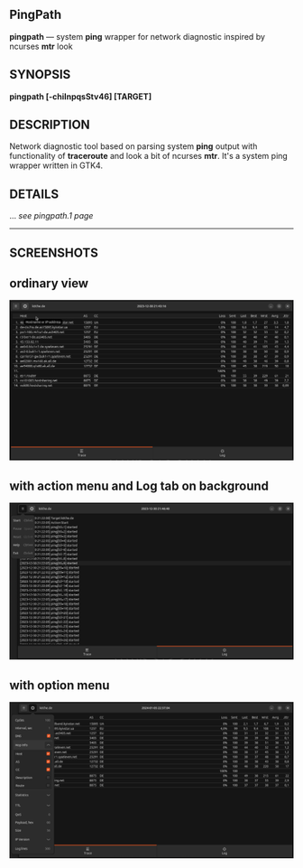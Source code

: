 PingPath
--------

**pingpath** — system **ping** wrapper for network diagnostic inspired by ncurses **mtr** look

SYNOPSIS
--------

**pingpath \[-chiInpqsStv46\] [TARGET]**

DESCRIPTION
-----------

Network diagnostic tool based on parsing system **ping** output with functionality of **traceroute** and look a bit of ncurses **mtr**.
It's a system ping wrapper written in GTK4.

DETAILS
-------
... *see pingpath.1 page*

------------------------------------------------------------------------
SCREENSHOTS
-----------
## ordinary view
![pp-screenshot01](https://raw.githubusercontent.com/yvs2014/pingpath/main/img/pp-screenshot01.png)

## with action menu and Log tab on background
![pp-screenshot02](https://raw.githubusercontent.com/yvs2014/pingpath/main/img/pp-screenshot02.png)

## with option menu
![pp-screenshot03](https://raw.githubusercontent.com/yvs2014/pingpath/main/img/pp-screenshot03.png)

